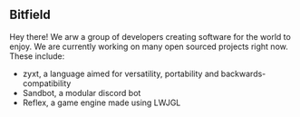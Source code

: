 ## Bitfield

Hey there! We arw a group of developers creating software for the world to enjoy.
We are currently working on many open sourced projects right now. These include:
* zyxt, a language aimed for versatility, portability and backwards-compatibility
* Sandbot, a modular discord bot
* Reflex, a game engine made using LWJGL
